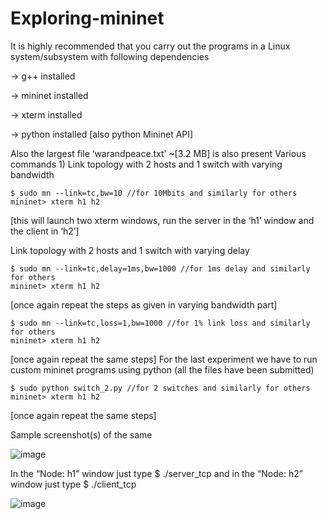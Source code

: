 # Exploring-mininet

It is highly recommended that you carry out the programs in a Linux system/subsystem with following
dependencies

-> g++ installed

-> mininet installed

-> xterm installed

-> python installed [also python Mininet API]

Also the largest file ‘warandpeace.txt’ ~[3.2 MB] is also present
Various commands
1)
Link topology with 2 hosts and 1 switch with varying bandwidth

```console
$ sudo mn --link=tc,bw=10 //for 10Mbits and similarly for others
mininet> xterm h1 h2
```
[this will launch two xterm windows, run the server in the ‘h1’ window and the client in ‘h2’]

Link topology with 2 hosts and 1 switch with varying delay

```console
$ sudo mn --link=tc,delay=1ms,bw=1000 //for 1ms delay and similarly for others
mininet> xterm h1 h2
```
[once again repeat the steps as given in varying bandwidth part]
```console
$ sudo mn --link=tc,loss=1,bw=1000 //for 1% link loss and similarly for others
mininet> xterm h1 h2
```
[once again repeat the same steps]
For the last experiment we have to run custom mininet programs using python
(all the files have been submitted)

```console
$ sudo python switch_2.py //for 2 switches and similarly for others
mininet> xterm h1 h2
```
[once again repeat the same steps]

Sample screenshot(s) of the same

![image](https://github.com/SXJuil/Exploring-mininet/assets/87581247/e187a50d-f462-45f2-85e7-a8baa144afb3)

In the “Node: h1” window just type $ ./server_tcp
and in the “Node: h2” window just type $ ./client_tcp

![image](https://github.com/SXJuil/Exploring-mininet/assets/87581247/1e5c7c3d-3194-4eb2-9181-25b6d601c44d)

